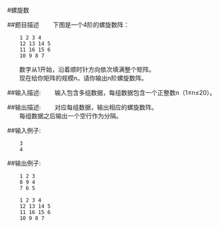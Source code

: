#螺旋数

##题目描述
　　下图是一个4阶的螺旋数阵：<br>
```
    1 2 3 4
    12 13 14 5
    11 16 15 6
    10 9 8 7
```
　　数字从1开始，沿着顺时针方向依次填满整个矩阵。<br>
　　现在给你矩阵的规模n，请你输出n阶螺旋数阵。

##输入描述:
　　输入包含多组数据，每组数据包含一个正整数n（1≤n≤20）。


##输出描述:
　　对应每组数据，输出相应的螺旋数阵。<br>
　　每组数据之后输出一个空行作为分隔。

##输入例子:
```
    3
    4
```

##输出例子:
```
    1 2 3
    8 9 4
    7 6 5

    1 2 3 4
    12 13 14 5
    11 16 15 6
    10 9 8 7
```